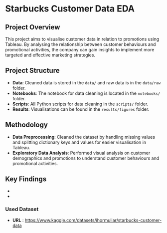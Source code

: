 # Starbucks Customer Data EDA
## Project Overview
This project aims to visualise customer data in relation to promotions using Tableau. By analysing the relationship between customer behaviours and promotional activities, the company can gain insights to implement more targeted and effective marketing strategies.

## Project Structure
- **Data**: Cleaned data is stored in the `data/` and raw data is in the `data/raw` folder.
- **Notebooks**: The notebook for data cleaning is located in the `notebooks/` folder.
- **Scripts**: All Python scripts for data cleaning in the `scripts/` folder.
- **Results**: Visualisations can be found in the `results/figures` folder.

## Methodology
- **Data Preprocessing**: Cleaned the dataset by handling missing values and splitting dictionary keys and values for easier visualisation in Tableau.
- **Exploratory Data Analysis**: Performed visual analysis on customer demographics and promotions to understand customer behaviours and promotional activities.

## Key Findings
- 
- 

### Used Dataset
- **URL** : https://www.kaggle.com/datasets/ihormuliar/starbucks-customer-data
